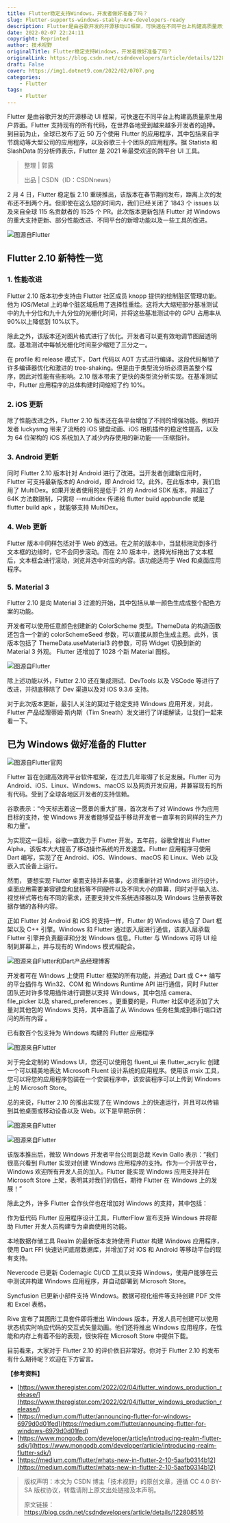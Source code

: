 ```yaml
---
title: Flutter稳定支持Windows，开发者做好准备了吗？
slug: Flutter-supports-windows-stably-Are-developers-ready
description: Flutter是由谷歌开发的开源移动UI框架，可快速在不同平台上构建高质量原生用户界面。
date: 2022-02-07 22:24:11
copyright: Reprinted
author: 技术视野
originalTitle: Flutter稳定支持Windows，开发者做好准备了吗？
originalLink: https://blog.csdn.net/csdndevelopers/article/details/122808516
draft: False
cover: https://img1.dotnet9.com/2022/02/0707.png
categories: 
    - Flutter
tags: 
    - Flutter
---
```


Flutter 是由谷歌开发的开源移动 UI 框架，可快速在不同平台上构建高质量原生用户界面。Flutter 支持现有的所有代码，在世界各地受到越来越多开发者的追捧。到目前为止，全球已发布了近 50 万个使用 Flutter 的应用程序，其中包括来自字节跳动等大型公司的应用程序，以及谷歌三十个团队的应用程序。据 Statista 和 SlashData 的分析师表示，Flutter 是 2021 年最受欢迎的跨平台 UI 工具。

> 整理 | 郭露
>
> 出品 | CSDN（ID：CSDNnews）

2 月 4 日，Flutter 稳定版 2.10 重磅推出，该版本在春节期间发布，距离上次的发布还不到两个月。但即使在这么短的时间内，我们已经关闭了 1843 个 issues 以及来自全球 115 名贡献者的 1525 个 PR。此次版本更新包括 Flutter 对 Windows 的重大支持更新、部分性能改进、不同平台的新增功能以及一些工具的改进。

![图源自Flutter](https://img1.dotnet9.com/2022/02/0701.png)

## Flutter 2.10 新特性一览

### 1. 性能改进

Flutter 2.10 版本初步支持由 Flutter 社区成员 knopp 提供的绘制脏区管理功能。他为 iOS/Metal 上的单个脏区域启用了选择性重绘。这将大大缩短部分基准测试中的九十分位和九十九分位的光栅化时间，并将这些基准测试中的 GPU 占用率从 90%以上降低到 10%以下。

除此之外，该版本还对图片格式进行了优化。开发者可以更有效地调节图层透明度。基准测试中每帧光栅化时间至少缩短了三分之一。

在 profile 和 release 模式下，Dart 代码以 AOT 方式进行编译。这段代码解锁了许多编译器优化和激进的 tree-shaking。但是由于类型流分析必须涵盖整个程序，因此对性能有些影响。2.10 版本带来了更快的类型流分析实现。在基准测试中，Flutter 应用程序的总体构建时间缩短了约 10%。

### 2. iOS 更新

除了性能改进之外，Flutter 2.10 版本还在各平台增加了不同的增强功能。例如开发者 luckysmg 带来了流畅的 iOS 键盘动画、iOS 相机插件的稳定性提高，以及为 64 位架构的 iOS 系统加入了减少内存使用的新功能——压缩指针。

### 3. Android 更新

同时 Flutter 2.10 版本针对 Android 进行了改进。当开发者创建新应用时，Flutter 可支持最新版本的 Android，即 Android 12。此外，在此版本中，我们启用了 MultiDex。如果开发者使用的是低于 21 的 Android SDK 版本，并超过了 64K 方法数限制，只需将 --multidex 传递给 flutter build appbundle 或是 flutter build apk ，就能够支持 MultiDex。

### 4. Web 更新

Flutter 版本中同样包括对于 Web 的改进。在之前的版本中，当鼠标拖动到多行文本框的边缘时，它不会同步滚动。而在 2.10 版本中，选择光标拖出了文本框后，文本框会进行滚动，浏览并选中对应的内容。该功能适用于 Wed 和桌面应用程序。

### 5. Material 3

Flutter 2.10 是向 Material 3 过渡的开始，其中包括从单一颜色生成成整个配色方案的功能。

开发者可以使用任意颜色创建新的 ColorScheme 类型。ThemeData 的构造函数还包含一个新的 colorSchemeSeed 参数，可以直接从颜色生成主题。此外，该版本包括了 ThemeData.useMaterial3 的参数，可将 Widget 切换到新的 Material 3 外观。
Flutter 还增加了 1028 个新 Material 图标。

![图源自Flutter](https://img1.dotnet9.com/2022/02/0702.png)

除上述功能以外，Flutter 2.10 还在集成测试、DevTools 以及 VSCode 等进行了改进，并彻底移除了 Dev 渠道以及对 iOS 9.3.6 支持。

对于此次版本更新，最引人关注的莫过于稳定支持 Windows 应用开发，对此，Flutter 产品经理蒂姆·斯内斯（Tim Sneath）发文进行了详细解读，让我们一起来看一下。

## 已为 Windows 做好准备的 Flutter

![图源自Flutter官网](https://img1.dotnet9.com/2022/02/0703.png)

Flutter 旨在创建高效跨平台软件框架，在过去几年取得了长足发展。Flutter 可为 Android、iOS、Linux、Windows、macOS 以及网页开发应用，并兼容现有的所有代码。受到了全球各地区开发者的支持信赖。

谷歌表示：“今天标志着这一愿景的重大扩展，首次发布了对 Windows 作为应用目标的支持，使 Windows 开发者能够受益于移动开发者一直享有的同样的生产力和力量”。

为实现这一目标，谷歌一直致力于 Flutter 开发。五年前，谷歌曾推出 Flutter Alpha，该版本大大提高了移动操作系统的开发速度。Flutter 应用程序可使用 Dart 编写，实现了在 Android、iOS、Windows、macOS 和 Linux、Web 以及嵌入式设备上运行。

然而， 要想实现 Flutter 桌面支持并非易事，必须重新针对 Windows 进行设计，桌面应用需要兼容键盘和鼠标等不同硬件以及不同大小的屏幕，同时对于输入法、视觉样式等也有不同的需求，还要支持文件系统选择器以及 Windows 注册表等数据存储的各种内容。

正如 Flutter 对 Android 和 iOS 的支持一样，Flutter 的 Windows 结合了 Dart 框架以及 C++ 引擎。Windows 和 Flutter 通过嵌入层进行通信，该嵌入层承载 Flutter 引擎并负责翻译和分发 Windows 信息。Flutter 与 Windows 可将 UI 绘制到屏幕上，并与现有的 Windows 模式相配合。

![图源来自Flutter和Dart产品经理博客](https://img1.dotnet9.com/2022/02/0704.png)

开发者可在 Windows 上使用 Flutter 框架的所有功能，并通过 Dart 或 C++ 编写的平台插件与 Win32、COM 和 Windows Runtime API 进行通信，同时 Flutter 团队还对许多常用插件进行调整以支持 Windows，其中包括 camera、file_picker 以及 shared_preferences 。更重要的是，Flutter 社区中还添加了大量对其他包的 Windows 支持，其中涵盖了从 Windows 任务栏集成到串行端口访问的所有内容 。

已有数百个包支持为 Windows 构建的 Flutter 应用程序

![图源来自Flutter](https://img1.dotnet9.com/2022/02/0704.png)

对于完全定制的 Windows UI，您还可以使用包 fluent_ui 来 flutter_acrylic 创建一个可以精美地表达 Microsoft Fluent 设计系统的应用程序。使用该 msix 工具，您可以将您的应用程序包装在一个安装程序中，该安装程序可以上传到 Windows 上的 Microsoft Store。

总的来说，Flutter 2.10 的推出实现了在 Windows 上的快速运行，并且可以传输到其他桌面或移动设备以及 Web。以下是早期示例：

![图源来自Flutter](https://img1.dotnet9.com/2022/02/0706.png)

![图源来自Flutter](https://img1.dotnet9.com/2022/02/0707.png)

该版本推出后，微软 Windows 开发者平台公司副总裁 Kevin Gallo 表示：”我们很高兴看到 Flutter 实现对创建 Windows 应用程序的支持。作为一个开放平台，Windows 欢迎所有开发人员的加入。Flutter 能实现 Windows 应用支持并在 Microsoft Store 上架，表明其对我们的信任，期待 Flutter 在 Windows 上的发展！”

除此之外，许多 Flutter 合作伙伴也在增加对 Windows 的支持，其中包括：

作为低代码 Flutter 应用程序设计工具，FlutterFlow 宣布支持 Windows 并将帮助 Flutter 开发人员构建专为桌面使用的功能。

本地数据存储工具 Realm 的最新版本支持使用 Flutter 构建 Windows 应用程序，使用 Dart FFI 快速访问底层数据库，并增加了对 iOS 和 Android 等移动平台的现有支持。

Nevercode 已更新 Codemagic CI/CD 工具以支持 Windows，使用户能够在云中测试并构建 Windows 应用程序，并自动部署到 Microsoft Store。

Syncfusion 已更新小部件支持 Windows。数据可视化组件等支持创建 PDF 文件和 Excel 表格。

Rive 宣布了其图形工具套件即将推出 Windows 版本，开发人员可创建可以使用状态机实时响应代码的交互式矢量动画。他们还将推出 Windows 应用程序，在性能和内存上有着不俗的表现，很快将在 Microsoft Store 中提供下载。

目前看来，大家对于 Flutter 2.10 的评价依旧非常好。你对于 Flutter 2.10 的发布有什么期待呢？欢迎在下方留言。

**【参考资料】**

- [https://www.theregister.com/2022/02/04/flutter_windows_production_release/](https://www.theregister.com/2022/02/04/flutter_windows_production_release/)
- [https://medium.com/flutter/announcing-flutter-for-windows-6979d0d01fed](https://medium.com/flutter/announcing-flutter-for-windows-6979d0d01fed)
- [https://www.mongodb.com/developer/article/introducing-realm-flutter-sdk/](https://www.mongodb.com/developer/article/introducing-realm-flutter-sdk/)
- [https://medium.com/flutter/whats-new-in-flutter-2-10-5aafb0314b12](https://medium.com/flutter/whats-new-in-flutter-2-10-5aafb0314b12)

> 版权声明：本文为 CSDN 博主「技术视野」的原创文章，遵循 CC 4.0 BY-SA 版权协议，转载请附上原文出处链接及本声明。
>
> 原文链接：https://blog.csdn.net/csdndevelopers/article/details/122808516
